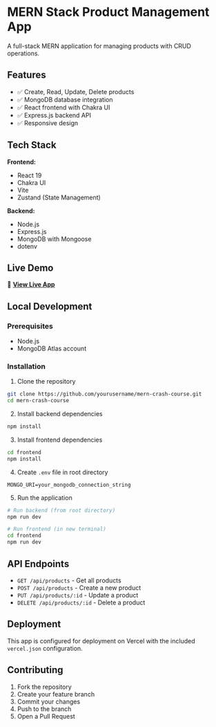 # MERN Stack Product Management App

A full-stack MERN application for managing products with CRUD operations.

## Features

- ✅ Create, Read, Update, Delete products
- ✅ MongoDB database integration
- ✅ React frontend with Chakra UI
- ✅ Express.js backend API
- ✅ Responsive design

## Tech Stack

**Frontend:**
- React 19
- Chakra UI
- Vite
- Zustand (State Management)

**Backend:**
- Node.js
- Express.js
- MongoDB with Mongoose
- dotenv

## Live Demo

🚀 **[View Live App](https://product-app-mern-stack.onrender.com)**

## Local Development

### Prerequisites
- Node.js
- MongoDB Atlas account

### Installation

1. Clone the repository
```bash
git clone https://github.com/yourusername/mern-crash-course.git
cd mern-crash-course
```

2. Install backend dependencies
```bash
npm install
```

3. Install frontend dependencies
```bash
cd frontend
npm install
```

4. Create `.env` file in root directory
```env
MONGO_URI=your_mongodb_connection_string
```

5. Run the application
```bash
# Run backend (from root directory)
npm run dev

# Run frontend (in new terminal)
cd frontend
npm run dev
```

## API Endpoints

- `GET /api/products` - Get all products
- `POST /api/products` - Create a new product
- `PUT /api/products/:id` - Update a product
- `DELETE /api/products/:id` - Delete a product

## Deployment

This app is configured for deployment on Vercel with the included `vercel.json` configuration.

## Contributing

1. Fork the repository
2. Create your feature branch
3. Commit your changes
4. Push to the branch
5. Open a Pull Request
